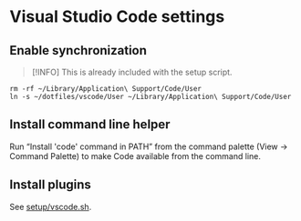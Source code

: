 # Visual Studio Code settings

## Enable synchronization

> [!INFO]
> This is already included with the setup script.

```shell
rm -rf ~/Library/Application\ Support/Code/User
ln -s ~/dotfiles/vscode/User ~/Library/Application\ Support/Code/User
```

## Install command line helper

Run “Install 'code' command in PATH” from the command palette (View → Command Palette) to make Code available from the command line.

## Install plugins

See [setup/vscode.sh](../setup/vscode.sh).
